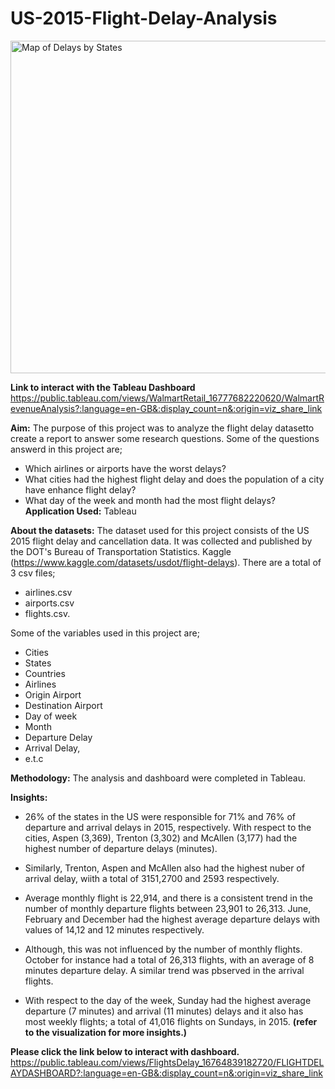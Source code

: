 <H1>US-2015-Flight-Delay-Analysis</H1>
<img width="532" alt="Map of Delays by States" src="https://user-images.githubusercontent.com/71575857/222193053-f45365c4-d09b-4a09-8420-c98f32ee18ff.png">

<strong>Link to interact with the Tableau Dashboard</strong> https://public.tableau.com/views/WalmartRetail_16777682220620/WalmartRevenueAnalysis?:language=en-GB&:display_count=n&:origin=viz_share_link


<strong>Aim:</strong> 
The purpose of this project was to analyze the flight delay datasetto create a report to answer some research questions. Some of the questions answerd in this project are;

- Which airlines or airports have the worst delays?
- What cities had the highest flight delay and does the population of a city have enhance flight delay?
- What day of the week and month had the most flight delays?
 
<strong>Application Used:</strong> Tableau

<strong>About the datasets:</strong>
The dataset used for this project consists of the  US 2015 flight delay and cancellation data. It was collected and published by the DOT's Bureau of Transportation Statistics. Kaggle (https://www.kaggle.com/datasets/usdot/flight-delays). There are a total of 3 csv files;
- airlines.csv
- airports.csv
- flights.csv.

Some of the variables used in this project are;

- Cities
- States
- Countries
- Airlines
- Origin Airport
- Destination Airport
- Day of week
- Month
- Departure Delay
- Arrival Delay,
- e.t.c

<strong>Methodology:</strong>
The analysis and dashboard were completed in Tableau.

<strong>Insights:</strong>
- 26% of the states in the US were responsible for 71% and 76% of departure and arrival delays in 2015, respectively. With respect to the cities, Aspen (3,369), Trenton (3,302) and McAllen (3,177) had the highest number of departure delays (minutes).

- Similarly, Trenton, Aspen and McAllen also had the highest nuber of arrival delay, wiith  a total of 3151,2700 and 2593 respectively.

- Average monthly flight is 22,914, and there is a consistent trend in the number of monthly departure flights between 23,901 to 26,313. June, February and December had the highest average departure delays with values of 14,12 and 12 minutes respectively. 

- Although, this was not influenced by the number of monthly flights.
October for instance had a total of 26,313 flights, with an average of 8 minutes departure delay. A similar trend was pbserved in the arrival flights.

- With respect to the day of the week, Sunday had the highest average departure (7 minutes) and arrival (11 minutes) delays and it also has most weekly flights; a total of 41,016 flights on Sundays, in 2015. <strong>(refer to the visualization for more insights.)</strong>

<strong> Please click the link below to interact with dashboard.</strong>
https://public.tableau.com/views/FlightsDelay_16764839182720/FLIGHTDELAYDASHBOARD?:language=en-GB&:display_count=n&:origin=viz_share_link
